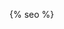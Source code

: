 <head>
  <meta charset="utf-8" />
  <meta http-equiv="X-UA-Compatible" content="IE=edge" />
  <meta name="viewport" content="width=device-width, initial-scale=1" />

  <!-- <link rel="shortcut icon" href="{{ site.github.url }}/assets/icon/logo.svg"> -->

  <title>{{ site.title }}</title>
  
  <!-- <link rel="stylesheet" href="{{ site.github.url }}/assets/css/main.css" />-->
  <link rel="stylesheet" href="/development/vendor/tailwind.css">

  <!-- ALL CSS FOR DEVELOPMENT -->
  <link rel="stylesheet" href="T:\GITHUB\weirdgallery-jekyll-tailwind\node_modules\tailwindcss\dist\tailwind.min.css">
  
  <script src="https://aframe.io/releases/1.3.0/aframe.min.js"></script>

  {% seo %}
  
</head>

